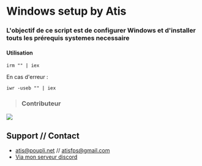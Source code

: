 # Windows setup by Atis
### L'objectif de ce script est de configurer Windows et d'installer touts les prérequis systemes necessaire 

#### Utilisation 
```
irm "" | iex
```
En cas d'erreur : 
```
iwr -useb "" | iex
```

>### Contributeur 
<a href="https://github.com/AtisFPS/WinSetup/graphs/contributors">
  <img src="https://contrib.rocks/image?repo=AtisFPS/WinSetup" />
</a>

## Support // Contact
- atis@poupli.net // atisfps@gmail.com
- [Via mon serveur discord](https://discord.com/invite/sSYEQUcwtf)
